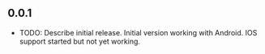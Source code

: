 ## 0.0.1

* TODO: Describe initial release.
Initial version working with Android.
IOS support started but not yet working.